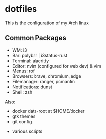 # dotfiles

This is the configuration of my Arch linux

## Common Packages
- WM: i3
- Bar: polybar | i3status-rust
- Terminal: alacritty
- Editor: nvim (configured for web dev) & vim
- Menus: rofi
- Browsers: brave, chromium, edge
- Filemanager: ranger, pcmanfm
- Notifications: dunst
- Shell: zsh

Also:
- docker data-root at $HOME/docker
- gtk themes
- git config
+ various scripts

